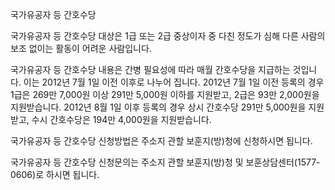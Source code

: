국가유공자 등 간호수당


국가유공자 등 간호수당 대상은 1급 또는 2급 중상이자 중 다친 정도가 심해 다른 사람의 보조 없이는 활동이 어려운 사람입니다.


국가유공자 등 간호수당 내용은 간병 필요성에 따라 매월 간호수당을 지급하는 것입니다. 이는 2012년 7월 1일 이전 이후로 나누어 집니다.
2012년 7월 1일 이전 등록의 경우 1급은 269만 7,000원 이상 291만 5,000원 이하를 지원받고, 2급은 93만 2,000원을 지원받습니다.
2012년 8월 1일 이후 등록의 경우 상시 간호수당 291만 5,000원을 지원받고, 수시 간호수당은 194만 4,000원을 지원받습니다. 


국가유공자 등 간호수당 신청방법은 주소지 관할 보훈지(방)청에 신청하시면 됩니다.


국가유공자 등 간호수당 신청문의는 주소지 관할 보훈지(방)청 및 보훈상담센터(1577-0606)로 하시면 됩니다.